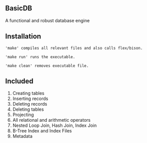 ## BasicDB

A functional and robust database engine

## Installation

`'make' compiles all relevant files and also calls flex/bison.`

`'make run' runs the executable.`

`'make clean' removes executable file.`


## Included
1. Creating tables
2. Inserting records
3. Deleting records
4. Deleting tables
5. Projecting
6. All relational and arithmetic operators
7. Nested Loop Join, Hash Join, Index Join
8. B-Tree Index and Index Files
9. Metadata
